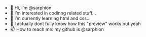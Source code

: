 - 👋 Hi, I’m @sarphion
- 👀 I’m interested in codinng related stuff...
- 🌱 I’m currently learning html and css...
- 💞️ I actually dont fully know how this "preview" works but yeah
- 📫 How to reach me: my github is @sarphion

<!---
sarphion/sarphion is a ✨ special ✨ repository because its `README.md` (this file) appears on your GitHub profile.
You can click the Preview link to take a look at your changes.
--->
